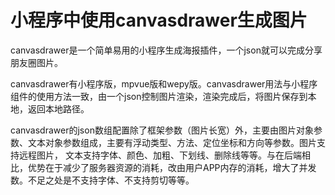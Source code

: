 # 小程序中使用canvasdrawer生成图片

canvasdrawer是一个简单易用的小程序生成海报插件，一个json就可以完成分享朋友圈图片。

canvasdrawer有小程序版，mpvue版和wepy版。canvasdrawer用法与小程序组件的使用方法一致，由一个json控制图片渲染，渲染完成后，将图片保存到本地，返回本地路径。

canvasdrawer的json数组配置除了框架参数（图片长宽）外，主要由图片对象参数、文本对象参数组成，主要有浮动类型、方法、定位坐标和方向等参数。图片支持远程图片，
文本支持字体、颜色、加粗、下划线、删除线等等。与在后端相比，优势在于减少了服务器资源的消耗，改由用户APP内存的消耗，增大了并发数。不足之处是不支持字体、不支持剪切等等。